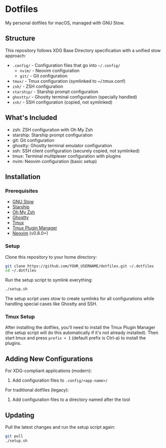 # Dotfiles

My personal dotfiles for macOS, managed with GNU Stow.

## Structure

This repository follows XDG Base Directory specification with a unified stow approach:

- `.config/` - Configuration files that go into `~/.config/`
  - `nvim/` - Neovim configuration
  - `git/` - Git configuration
- `tmux/` - Tmux configuration (symlinked to ~/.tmux.conf)
- `zsh/` - ZSH configuration
- `starship/` - Starship prompt configuration
- `ghostty/` - Ghostty terminal configuration (specially handled)
- `ssh/` - SSH configuration (copied, not symlinked)

## What's Included

- zsh: ZSH configuration with Oh My Zsh
- starship: Starship prompt configuration
- git: Git configuration
- ghostty: Ghostty terminal emulator configuration
- ssh: SSH client configuration (securely copied, not symlinked)
- tmux: Terminal multiplexer configuration with plugins
- nvim: Neovim configuration (basic setup)

## Installation

### Prerequisites

- [GNU Stow](https://www.gnu.org/software/stow/)
- [Starship](https://starship.rs/)
- [Oh My Zsh](https://ohmyz.sh/)
- [Ghostty](https://mitchellh.com/ghostty)
- [Tmux](https://github.com/tmux/tmux)
- [Tmux Plugin Manager](https://github.com/tmux-plugins/tpm)
- [Neovim](https://neovim.io/) (v0.8.0+)

### Setup

Clone this repository to your home directory:

```bash
git clone https://github.com/YOUR_USERNAME/dotfiles.git ~/.dotfiles
cd ~/.dotfiles
```

Run the setup script to symlink everything:

```bash
./setup.sh
```

The setup script uses stow to create symlinks for all configurations while handling special cases like Ghostty and SSH.

### Tmux Setup

After installing the dotfiles, you'll need to install the Tmux Plugin Manager (the setup script will do this automatically if it's not already installed). Then start tmux and press `prefix + I` (default prefix is Ctrl-a) to install the plugins.

## Adding New Configurations

For XDG-compliant applications (modern):
1. Add configuration files to `.config/<app-name>/`

For traditional dotfiles (legacy):
1. Add configuration files to a directory named after the tool

## Updating

Pull the latest changes and run the setup script again:

```bash
git pull
./setup.sh
``` 